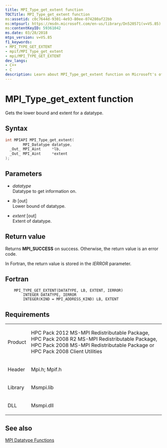 ```yaml
---
title: MPI_Type_get_extent function
TOCTitle: MPI_Type_get_extent function
ms:assetid: c0c7644d-9301-4e93-80ee-074280af22bb
ms:mtpsurl: https://msdn.microsoft.com/en-us/library/Dn520571(v=VS.85)
ms:contentKeyID: 59361042
ms.date: 03/28/2018
mtps_version: v=VS.85
f1_keywords:
- MPI_TYPE_GET_EXTENT
- mpif/MPI_Type_get_extent
- mpi/MPI_TYPE_GET_EXTENT
dev_langs:
- C++
- C
description: Learn about MPI_Type_get_extent function on Microsoft's official site. Understand its syntax, parameters, return values, and related requirements.
---
```


# MPI\_Type\_get\_extent function

Gets the lower bound and extent for a datatype.

## Syntax

``` c++
int MPIAPI MPI_Type_get_extent(
        MPI_Datatype datatype,
  _Out_ MPI_Aint     *lb,
  _Out_ MPI_Aint     *extent
);
```

## Parameters

  - *datatype*  
    Datatype to get information on.

  - *lb* \[out\]  
    Lower bound of datatype.

  - *extent* \[out\]  
    Extent of datatype.

## Return value

Returns **MPI\_SUCCESS** on success. Otherwise, the return value is an error code.

In Fortran, the return value is stored in the *IERROR* parameter.

## Fortran

``` FORTRAN
    MPI_TYPE_GET_EXTENT(DATATYPE, LB, EXTENT, IERROR)
        INTEGER DATATYPE, IERROR
        INTEGER(KIND = MPI_ADDRESS_KIND) LB, EXTENT
```

## Requirements

<table>
<colgroup>
<col  />
<col  />
</colgroup>
<tbody>
<tr class="odd">
<td><p>Product</p></td>
<td><p>HPC Pack 2012 MS-MPI Redistributable Package, HPC Pack 2008 R2 MS-MPI Redistributable Package, HPC Pack 2008 MS-MPI Redistributable Package or HPC Pack 2008 Client Utilities</p></td>
</tr>
<tr class="even">
<td><p>Header</p></td>
<td>Mpi.h;
Mpif.h</td>
</tr>
<tr class="odd">
<td><p>Library</p></td>
<td>Msmpi.lib</td>
</tr>
<tr class="even">
<td><p>DLL</p></td>
<td>Msmpi.dll</td>
</tr>
</tbody>
</table>


## See also

[MPI Datatype Functions](mpi-datatype-functions.md)

